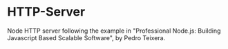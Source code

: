 HTTP-Server
===========

Node HTTP server following the example in "Professional Node.js: Building Javascript Based Scalable Software", by Pedro Teixera.

